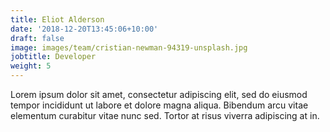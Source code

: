 ```yaml
---
title: Eliot Alderson
date: '2018-12-20T13:45:06+10:00'
draft: false
image: images/team/cristian-newman-94319-unsplash.jpg
jobtitle: Developer
weight: 5
---
```


Lorem ipsum dolor sit amet, consectetur adipiscing elit, sed do eiusmod tempor incididunt ut labore et dolore magna aliqua. Bibendum arcu vitae elementum curabitur vitae nunc sed. Tortor at risus viverra adipiscing at in.
